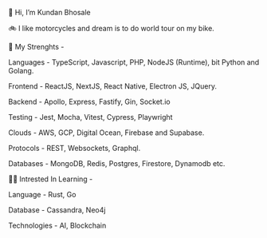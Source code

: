 👋 Hi, I’m Kundan Bhosale

🚲 I like motorcycles and dream is to do world tour on my bike.

💪 My Strenghts - 

Languages - TypeScript, Javascript, PHP, NodeJS (Runtime), bit Python and Golang. 

Frontend - ReactJS, NextJS, React Native, Electron JS, JQuery.

Backend - Apollo, Express, Fastify, Gin, Socket.io

Testing - Jest, Mocha, Vitest, Cypress, Playwright

Clouds - AWS, GCP, Digital Ocean, Firebase and Supabase.

Protocols - REST, Websockets, Graphql.

Databases - MongoDB, Redis, Postgres, Firestore, Dynamodb etc.

🙋‍♂️ Intrested In Learning -

Language - Rust, Go

Database - Cassandra, Neo4j

Technologies - AI, Blockchain



